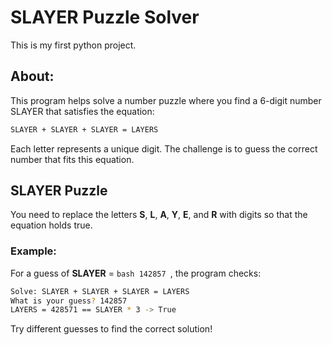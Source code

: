 # SLAYER Puzzle Solver

This is my first python project. 

## About:
This program helps solve a number puzzle where you find a 6-digit number SLAYER that satisfies the equation:

```bash
SLAYER + SLAYER + SLAYER = LAYERS
```

Each letter represents a unique digit. The challenge is to guess the correct number that fits this equation.


## SLAYER Puzzle
You need to replace the letters **S**, **L**, **A**, **Y**, **E**, and **R** with digits so that the equation holds true.

### Example:
For a guess of **SLAYER** = ```bash 142857 ```, the program checks:
```bash
Solve: SLAYER + SLAYER + SLAYER = LAYERS
What is your guess? 142857
LAYERS = 428571 == SLAYER * 3 -> True
```
Try different guesses to find the correct solution!
